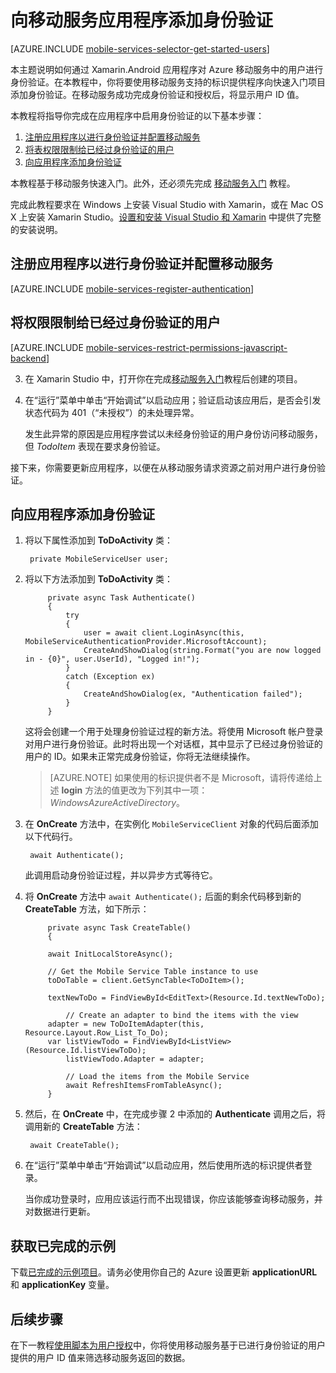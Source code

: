 <properties 
	pageTitle="身份验证入门 (Xamarin.Android) - 移动服务" 
	description="了解如何在 Xamarin.Android 的 Azure 移动服务应用程序中使用身份验证。" 
	services="mobile-services" 
	documentationCenter="xamarin" 
	manager="dwrede" 
	authors="lindydonna" 
	editor=""/>

<tags 
	ms.service="mobile-services" 
	ms.date="02/11/2016" 
	wacn.date="05/23/2016"/>

#  向移动服务应用程序添加身份验证

[AZURE.INCLUDE [mobile-services-selector-get-started-users](../includes/mobile-services-selector-get-started-users.md)]

<p>本主题说明如何通过 Xamarin.Android 应用程序对 Azure 移动服务中的用户进行身份验证。在本教程中，你将要使用移动服务支持的标识提供程序向快速入门项目添加身份验证。在移动服务成功完成身份验证和授权后，将显示用户 ID 值。</p>

本教程将指导你完成在应用程序中启用身份验证的以下基本步骤：

1. [注册应用程序以进行身份验证并配置移动服务]
2. [将表权限限制给已经过身份验证的用户]
3. [向应用程序添加身份验证]

本教程基于移动服务快速入门。此外，还必须先完成 [移动服务入门] 教程。

完成此教程要求在 Windows 上安装 Visual Studio with Xamarin，或在 Mac OS X 上安装 Xamarin Studio。[设置和安装 Visual Studio 和 Xamarin](https://msdn.microsoft.com/zh-cn/library/mt613162.aspx) 中提供了完整的安装说明。

## <a name="register"></a>注册应用程序以进行身份验证并配置移动服务

[AZURE.INCLUDE [mobile-services-register-authentication](../includes/mobile-services-register-authentication.md)]

## <a name="permissions"></a>将权限限制给已经过身份验证的用户


[AZURE.INCLUDE [mobile-services-restrict-permissions-javascript-backend](../includes/mobile-services-restrict-permissions-javascript-backend.md)]


3. 在 Xamarin Studio 中，打开你在完成[移动服务入门]教程后创建的项目。

4. 在“运行”菜单中单击“开始调试”以启动应用；验证启动该应用后，是否会引发状态代码为 401（“未授权”）的未处理异常。

	 发生此异常的原因是应用程序尝试以未经身份验证的用户身份访问移动服务，但 _TodoItem_ 表现在要求身份验证。

接下来，你需要更新应用程序，以便在从移动服务请求资源之前对用户进行身份验证。

## <a name="add-authentication"></a>向应用程序添加身份验证

1. 将以下属性添加到 **ToDoActivity** 类：

		private MobileServiceUser user;

2. 将以下方法添加到 **ToDoActivity** 类：

	        private async Task Authenticate()
	        {
	            try
	            {
	                user = await client.LoginAsync(this, MobileServiceAuthenticationProvider.MicrosoftAccount);
	                CreateAndShowDialog(string.Format("you are now logged in - {0}", user.UserId), "Logged in!");
	            }
	            catch (Exception ex)
	            {
	                CreateAndShowDialog(ex, "Authentication failed");
	            }
	        }

    这将会创建一个用于处理身份验证过程的新方法。将使用 Microsoft 帐户登录对用户进行身份验证。此时将出现一个对话框，其中显示了已经过身份验证的用户的 ID。如果未正常完成身份验证，你将无法继续操作。

    > [AZURE.NOTE] 如果使用的标识提供者不是 Microsoft，请将传递给上述 **login** 方法的值更改为下列其中一项：_WindowsAzureActiveDirectory_。

3. 在 **OnCreate** 方法中，在实例化 `MobileServiceClient` 对象的代码后面添加以下代码行。

		await Authenticate();

	此调用启动身份验证过程，并以异步方式等待它。

4. 将 **OnCreate** 方法中 `await Authenticate();` 后面的剩余代码移到新的 **CreateTable** 方法，如下所示：

	        private async Task CreateTable()
	        {
            
            await InitLocalStoreAsync();

            // Get the Mobile Service Table instance to use
            toDoTable = client.GetSyncTable<ToDoItem>();

            textNewToDo = FindViewById<EditText>(Resource.Id.textNewToDo);

	            // Create an adapter to bind the items with the view
            adapter = new ToDoItemAdapter(this, Resource.Layout.Row_List_To_Do);
            var listViewTodo = FindViewById<ListView>(Resource.Id.listViewToDo);
	            listViewTodo.Adapter = adapter;

	            // Load the items from the Mobile Service
	            await RefreshItemsFromTableAsync();
	        }

5. 然后，在 **OnCreate** 中，在完成步骤 2 中添加的 **Authenticate** 调用之后，将调用新的 **CreateTable** 方法：

		await CreateTable();


6. 在“运行”菜单中单击“开始调试”以启动应用，然后使用所选的标识提供者登录。

   	当你成功登录时，应用应该运行而不出现错误，你应该能够查询移动服务，并对数据进行更新。

##  获取已完成的示例
下载[已完成的示例项目]。请务必使用你自己的 Azure 设置更新 **applicationURL** 和 **applicationKey** 变量。

##  <a name="next-steps"></a>后续步骤

在下一教程[使用脚本为用户授权]中，你将使用移动服务基于已进行身份验证的用户提供的用户 ID 值来筛选移动服务返回的数据。

<!-- Anchors. -->
[注册应用程序以进行身份验证并配置移动服务]: #register
[将表权限限制给已经过身份验证的用户]: #permissions
[向应用程序添加身份验证]: #add-authentication
[Next Steps]: #next-steps

<!-- Images. -->
[4]: ./media/partner-xamarin-mobile-services-android-get-started-users/mobile-services-selection.png
[5]: ./media/partner-xamarin-mobile-services-android-get-started-users/mobile-service-uri.png

[13]: ./media/partner-xamarin-mobile-services-android-get-started-users/mobile-identity-tab.png
[14]: ./media/partner-xamarin-mobile-services-android-get-started-users/mobile-portal-data-tables.png
[15]: ./media/partner-xamarin-mobile-services-android-get-started-users/mobile-portal-change-table-perms.png

<!-- URLs. -->
[移动服务入门]: /documentation/articles/partner-xamarin-mobile-services-android-get-started
[使用脚本为用户授权]: /documentation/articles/mobile-services-javascript-backend-service-side-authorization

[已完成的示例项目]: http://go.microsoft.com/fwlink/p/?LinkId=331328

<!---HONumber=Mooncake_0118_2016-->